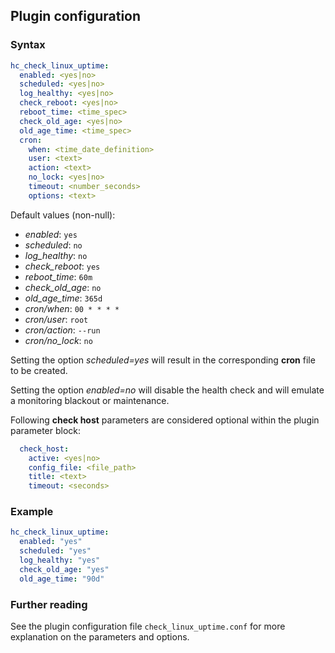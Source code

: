 ## Plugin configuration

### Syntax

```yaml
hc_check_linux_uptime:
  enabled: <yes|no>
  scheduled: <yes|no>
  log_healthy: <yes|no>
  check_reboot: <yes|no>
  reboot_time: <time_spec>
  check_old_age: <yes|no>
  old_age_time: <time_spec>
  cron:
    when: <time_date_definition>
    user: <text>
    action: <text>
    no_lock: <yes|no>
    timeout: <number_seconds>
    options: <text>  
```

Default values (non-null):
* *enabled*: `yes`
* *scheduled*: `no`
* *log_healthy*: `no`
* *check_reboot*: `yes`
* *reboot_time*: `60m`
* *check_old_age*: `no`
* *old_age_time*: `365d`
* *cron/when*: `00 * * * *`
* *cron/user*: `root`
* *cron/action*: `--run`
* *cron/no_lock*: `no`

Setting the option *scheduled=yes* will result in the corresponding **cron** file to be created.

Setting the option *enabled=no* will disable the health check and will emulate a monitoring blackout or maintenance.

Following **check host** parameters are considered optional within the plugin parameter block:

```yaml
  check_host:
    active: <yes|no>
    config_file: <file_path>
    title: <text>
    timeout: <seconds>
```

### Example

```yaml
hc_check_linux_uptime:
  enabled: "yes"
  scheduled: "yes"    
  log_healthy: "yes"
  check_old_age: "yes"
  old_age_time: "90d"
```

### Further reading

See the plugin configuration file `check_linux_uptime.conf` for more explanation on the parameters and options.
